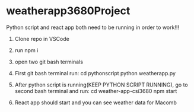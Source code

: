 # weatherapp3680Project

Python script and react app both need to be running in order to work!!!

1. Clone repo in VSCode

2. run npm i

3. open two git bash terminals

4. First git bash terminal run:
   cd pythonscript
   python weatherapp.py

5. After python script is running(KEEP PYTHON SCRIPT RUNNING), go to second bash terminal and run:
   cd weather-app-csi3680
   npm start

6. React app should start and you can see weather data for Macomb
